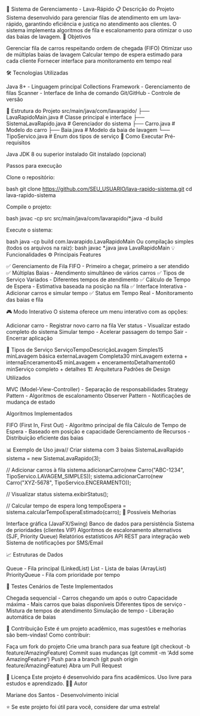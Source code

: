 🚗 Sistema de Gerenciamento - Lava-Rápido
📋 Descrição do Projeto
Sistema desenvolvido para gerenciar filas de atendimento em um lava-rápido, garantindo eficiência e justiça no atendimento aos clientes. O sistema implementa algoritmos de fila e escalonamento para otimizar o uso das baias de lavagem.
🎯 Objetivos

Gerenciar fila de carros respeitando ordem de chegada (FIFO)
Otimizar uso de múltiplas baias de lavagem
Calcular tempo de espera estimado para cada cliente
Fornecer interface para monitoramento em tempo real

🛠️ Tecnologias Utilizadas

Java 8+ - Linguagem principal
Collections Framework - Gerenciamento de filas
Scanner - Interface de linha de comando
Git/GitHub - Controle de versão

📁 Estrutura do Projeto
src/main/java/com/lavarapido/
├── LavaRapidoMain.java        # Classe principal e interface
├── SistemaLavaRapido.java     # Gerenciador do sistema
├── Carro.java                 # Modelo do carro
├── Baia.java                  # Modelo da baia de lavagem
└── TipoServico.java          # Enum dos tipos de serviço
🚀 Como Executar
Pré-requisitos

Java JDK 8 ou superior instalado
Git instalado (opcional)

Passos para execução

Clone o repositório:

bash   git clone https://github.com/SEU_USUARIO/lava-rapido-sistema.git
   cd lava-rapido-sistema

Compile o projeto:

bash   javac -cp src src/main/java/com/lavarapido/*.java -d build

Execute o sistema:

bash   java -cp build com.lavarapido.LavaRapidoMain
Ou compilação simples (todos os arquivos na raiz):
bash   javac *.java
   java LavaRapidoMain
💡 Funcionalidades
⚙️ Principais Features

✅ Gerenciamento de Fila FIFO - Primeiro a chegar, primeiro a ser atendido
✅ Múltiplas Baias - Atendimento simultâneo de vários carros
✅ Tipos de Serviço Variados - Diferentes tempos de atendimento
✅ Cálculo de Tempo de Espera - Estimativa baseada na posição na fila
✅ Interface Interativa - Adicionar carros e simular tempo
✅ Status em Tempo Real - Monitoramento das baias e fila

🎮 Modo Interativo
O sistema oferece um menu interativo com as opções:

Adicionar carro - Registrar novo carro na fila
Ver status - Visualizar estado completo do sistema
Simular tempo - Acelerar passagem do tempo
Sair - Encerrar aplicação

🔧 Tipos de Serviço
ServiçoTempoDescriçãoLavagem Simples15 minLavagem básica externaLavagem Completa30 minLavagem externa + internaEnceramento45 minLavagem + enceramentoDetalhamento60 minServiço completo + detalhes
🏗️ Arquitetura
Padrões de Design Utilizados

MVC (Model-View-Controller) - Separação de responsabilidades
Strategy Pattern - Algoritmos de escalonamento
Observer Pattern - Notificações de mudança de estado

Algoritmos Implementados

FIFO (First In, First Out) - Algoritmo principal de fila
Cálculo de Tempo de Espera - Baseado em posição e capacidade
Gerenciamento de Recursos - Distribuição eficiente das baias

📊 Exemplo de Uso
java// Criar sistema com 3 baias
SistemaLavaRapido sistema = new SistemaLavaRapido(3);

// Adicionar carros à fila
sistema.adicionarCarro(new Carro("ABC-1234", TipoServico.LAVAGEM_SIMPLES));
sistema.adicionarCarro(new Carro("XYZ-5678", TipoServico.ENCERAMENTO));

// Visualizar status
sistema.exibirStatus();

// Calcular tempo de espera
long tempoEspera = sistema.calcularTempoEsperaEstimado(carro);
🔮 Possíveis Melhorias

 Interface gráfica (JavaFX/Swing)
 Banco de dados para persistência
 Sistema de prioridades (clientes VIP)
 Algoritmos de escalonamento alternativos (SJF, Priority Queue)
 Relatórios estatísticos
 API REST para integração web
 Sistema de notificações por SMS/Email

📈 Estruturas de Dados

Queue<Carro> - Fila principal (LinkedList)
List<Baia> - Lista de baias (ArrayList)
PriorityQueue<Carro> - Fila com prioridade por tempo

🧪 Testes
Cenários de Teste Implementados

Chegada sequencial - Carros chegando um após o outro
Capacidade máxima - Mais carros que baias disponíveis
Diferentes tipos de serviço - Mistura de tempos de atendimento
Simulação de tempo - Liberação automática de baias

👥 Contribuição
Este é um projeto acadêmico, mas sugestões e melhorias são bem-vindas!
Como contribuir:

Faça um fork do projeto
Crie uma branch para sua feature (git checkout -b feature/AmazingFeature)
Commit suas mudanças (git commit -m 'Add some AmazingFeature')
Push para a branch (git push origin feature/AmazingFeature)
Abra um Pull Request

📝 Licença
Este projeto é desenvolvido para fins acadêmicos. Uso livre para estudos e aprendizado.
👨‍💻 Autor

Mariane dos Santos - Desenvolvimento inicial


⭐ Se este projeto foi útil para você, considere dar uma estrela!